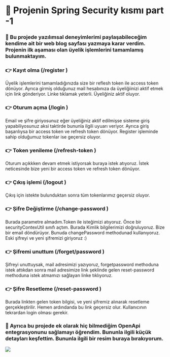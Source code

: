 # 📝 Projenin Spring Security kısmı part -1
### 🎯 Bu projede yazılımsal deneyimlerimi paylaşabileceğim kendime ait bir web blog sayfası yazmaya karar verdim. Projenin ilk aşaması olan üyelik işlemlerini tamamlamış bulunmaktayım.

### 👉 Kayıt olma (/register )
Üyelik işlemlerini tamamladığınızda size bir reflesh token ile access token dönüyor. Ayrıca girmiş olduğunuz mail hesabınıza da üyeliğiinizi aktif etmek için link gönderiyor. Linke tıklamak yeterli. Üyeliğiniz aktif oluyor.
### 👉 Oturum açma (/login )
Email ve şifre giriyosunuz eğer üyeliğiniz aktif edilmişse sisteme giriş yapabiliyosunuz aksi taktirde bununla ilgili uyuarı veriyor. Ayrıca giriş başarılıysa bir access token ve refresh token dönüyor. Register işleminde sahip olduğumuz tokenlar ise geçersiz oluyor.
### 👉 Token yenileme (/refresh-token )
Oturum açıkkken devam etmek istiyorsak buraya istek atıyoruz. İstek neticesinde bize yeni bir access token ve refresh token dönüyor.
### 👉 Çıkış işlemi (/logout )
Çıkış için istekte bulunduktan sonra tüm tokenlarımız geçersiz oluyor.
### 👉 Şifre Değiştirme (/change-password )
Burada parametre almadım.Token ile isteğimizi atıyoruz. Önce bir securityContexUtil sınıfı açtım. Burada Kimlik bilgilerimizi doğruluyoruz. Bize bir email döndürüyor. Bunuda changePassword methodunad kullanıyoruz. Eski şifreyi ve yeni şifremizi giriyoruz :)
### 👉 Şifremi unuttum (/forget/password )
Şifreyi unuttuysak, mail adresimizi yazıyoruz, forgetpassword methoduna istek attıkdan sonra mail adresimize link şeklinde gelen reset-password methoduna istek atmamızı sağlayan linke tıklıyoruz.
### 👉 Şifre Resetleme (/reset-password )
Burada linkten gelen token bilgisi, ve yeni şifremiz alınarak resetleme gerçekleştirilir. Hemen ardındanda bu link geçersiz olur. Kullanıcının tekrardan login olması gerekir. 

### 🎯 Ayrıca bu projede ek olarak hiç bilmediğim OpenApi entegrasyonunu sağlamayı öğrendim. Bununla ilgili küçük detayları keşfettim. Bununla ilgili bir resim buraya bırakıyorum.
![](https://r.resimlink.com/s6E1bi.png)
